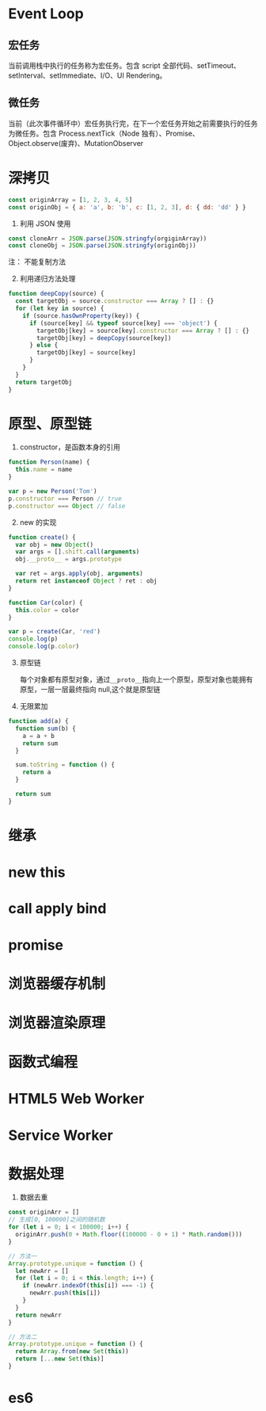 # Event Loop

## 宏任务

当前调用栈中执行的任务称为宏任务。包含 script 全部代码、setTimeout、setInterval、setImmediate、I/O、UI Rendering。

## 微任务

当前（此次事件循环中）宏任务执行完，在下一个宏任务开始之前需要执行的任务为微任务。包含 Process.nextTick（Node 独有）、Promise、Object.observe(废弃)、MutationObserver

# 深拷贝

```javascript
const originArray = [1, 2, 3, 4, 5]
const originObj = { a: 'a', b: 'b', c: [1, 2, 3], d: { dd: 'dd' } }
```

1. 利用 JSON 使用

```javascript
const cloneArr = JSON.parse(JSON.stringfy(orgiginArray))
const cloneObj = JSON.parse(JSON.stringfy(originObj))
```

注：
不能复制方法

2. 利用递归方法处理

```javascript
function deepCopy(source) {
  const targetObj = source.constructor === Array ? [] : {}
  for (let key in source) {
    if (source.hasOwnProperty(key)) {
      if (source[key] && typeof source[key] === 'object') {
        targetObj[key] = source[key].constructor === Array ? [] : {}
        targetObj[key] = deepCopy(source[key])
      } else {
        targetObj[key] = source[key]
      }
    }
  }
  return targetObj
}
```

# 原型、原型链

1. constructor，是函数本身的引用

```javascript
function Person(name) {
  this.name = name
}

var p = new Person('Tom')
p.constructor === Person // true
p.constructor === Object // false
```

2. new 的实现

```javascript
function create() {
  var obj = new Object()
  var args = [].shift.call(arguments)
  obj.__proto__ = args.prototype

  var ret = args.apply(obj, arguments)
  return ret instanceof Object ? ret : obj
}

function Car(color) {
  this.color = color
}

var p = create(Car, 'red')
console.log(p)
console.log(p.color)
```

3. 原型链

   每个对象都有原型对象，通过`__proto__`指向上一个原型，原型对象也能拥有原型，一层一层最终指向 null,这个就是原型链

4. 无限累加

```javascript
function add(a) {
  function sum(b) {
    a = a + b
    return sum
  }

  sum.toString = function () {
    return a
  }

  return sum
}
```

# 继承

# new this

# call apply bind

# promise

# 浏览器缓存机制

# 浏览器渲染原理

# 函数式编程

# HTML5 Web Worker

# Service Worker

# 数据处理

1. 数据去重

```javascript
const originArr = []
// 生成[0, 100000]之间的随机数
for (let i = 0; i < 100000; i++) {
  originArr.push(0 + Math.floor((100000 - 0 + 1) * Math.random()))
}

// 方法一
Array.prototype.unique = function () {
  let newArr = []
  for (let i = 0; i < this.length; i++) {
    if (newArr.indexOf(this[i]) === -1) {
      newArr.push(this[i])
    }
  }
  return newArr
}

// 方法二
Array.prototype.unique = function () {
  return Array.from(new Set(this))
  return [...new Set(this)]
}
```

# es6
